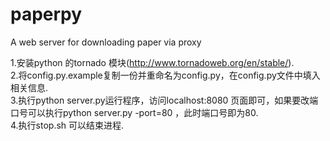 paperpy
=======

A web server for downloading paper via proxy

1.安装python 的tornado 模块(http://www.tornadoweb.org/en/stable/).   
2.将config.py.example复制一份并重命名为config.py，在config.py文件中填入相关信息.   
3.执行python server.py运行程序，访问localhost:8080 页面即可，如果要改端口号可以执行python server.py -port=80 ，此时端口号即为80.   
4.执行stop.sh 可以结束进程.

